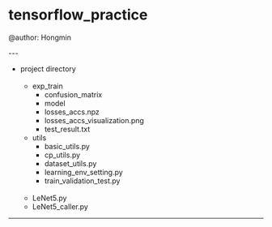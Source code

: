 # tensorflow_practice<br>

@author: Hongmin<br>


---<br>
- project directory <br><br>  
    - exp_train<br>
        - confusion_matrix<br>  
        - model<br>  
        - losses_accs.npz<br>  
        - losses_accs_visualization.png<br>  
        - test_result.txt<br>   
    - utils<br>
        - basic_utils.py<br>
        - cp_utils.py<br>
        - dataset_utils.py<br>
        - learning_env_setting.py<br>
        - train_validation_test.py<br><br>  
    - LeNet5.py<br>
    - LeNet5_caller.py<br>



---
